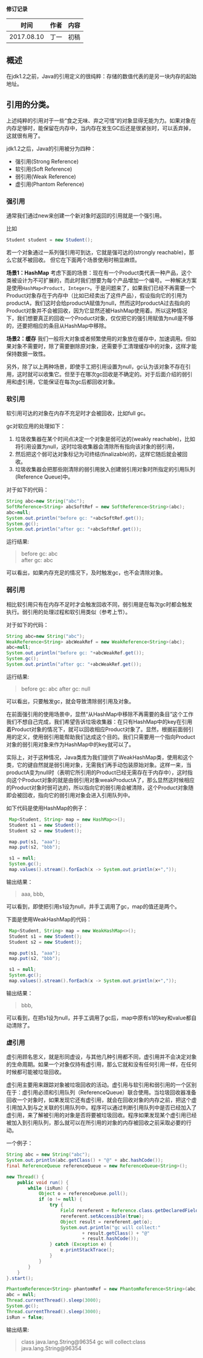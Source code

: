 **修订记录**

| 时间 | 作者 | 内容 |
|--------|--------|--------|
| 2017.08.10 | 丁一 | 初稿 |

## 概述
在jdk1.2之前，Java的引用定义的很纯粹：存储的数值代表的是另一块内存的起始地址。

## 引用的分类。
上述纯粹的引用对于一些“食之无味、弃之可惜”的对象显得无能为力。如果对象在内存足够时，能保留在内存中，当内存在发生GC后还是很紧张时，可以丢弃掉，这就很有用了。

jdk1.2之后，Java的引用被分为四种：

- 强引用(Strong Reference)
- 软引用(Soft Reference)
- 弱引用(Weak Reference)
- 虚引用(Phantom Reference)

### 强引用
通常我们通过new来创建一个新对象时返回的引用就是一个强引用。

比如

```java
Student student = new Student();
```
若一个对象通过一系列强引用可到达，它就是强可达的(strongly reachable)，那么它就不被回收。
但它在下面两个场景使用时稍显麻烦。

**场景1：HashMap**
考虑下面的场景：现在有一个Product类代表一种产品，这个类被设计为不可扩展的，而此时我们想要为每个产品增加一个编号。一种解决方案是使用`HashMap<Product, Integer>`。于是问题来了，如果我们已经不再需要一个Product对象存在于内存中（比如已经卖出了这件产品），假设指向它的引用为productA，我们这时会给productA赋值为null，然而这时productA过去指向的Product对象并不会被回收，因为它显然还被HashMap使用着。所以这种情况下，我们想要真正的回收一个Product对象，仅仅把它的强引用赋值为null是不够的，还要把相应的条目从HashMap中移除。

**场景2：缓存**
我们一般将大对象或者频繁使用的对象放在缓存中，加速调用。但如果对象不需要时，除了需要删除原对象，还需要手工清理缓存中的对象，这样才能保持数据一致性。

另外，除了以上两种场景，即使手工把引用设置为null，gc认为该对象不存在引用，这时就可以收集它。但至于在哪次gc回收是不确定的。对于后面介绍的弱引用和虚引用，它能保证在每次gc后都回收对象。

### 软引用
软引用可达的对象在内存不充足时才会被回收，比如full gc。

gc对软应用的处理如下：

1. 垃圾收集器在某个时间点决定一个对象是弱可达的(weakly reachable)，比如将引用设置为null，这时垃圾收集器会清除所有指向该对象的弱引用，
1. 然后把这个弱可达对象标记为可终结(finalizable)的，这样它随后就会被回收。
1. 垃圾收集器会把那些刚清除的弱引用放入创建弱引用对象时所指定的引用队列(Reference Queue)中。

对于如下的代码：

```java
String abc=new String("abc");       
SoftReference<String> abcSoftRef = new SoftReference<String>(abc);       
abc=null;       
System.out.println("before gc: "+abcSoftRef.get());       
System.gc();       
System.out.println("after gc: "+abcSoftRef.get());  
```
运行结果:    

> before gc: abc    
> after gc: abc  

可以看出，如果内存充足的情况下，及时触发gc，也不会清除对象。


### 弱引用
相比软引用只有在内存不足时才会触发回收不同，弱引用是在每次gc时都会触发执行。弱引用的处理过程和软引用类似（参考上节）。

对于如下的代码：

```java
String abc=new String("abc");
WeakReference<String> abcWeakRef = new WeakReference<String>(abc);
abc=null;
System.out.println("before gc: "+abcWeakRef.get());
System.gc();
System.out.println("after gc: "+abcWeakRef.get());
```
运行结果:

> before gc: abc
> after gc: null

可以看出，只要触发gc，就会导致清除弱引用及对象。

在前面强引用的使用场景中，显然“从HashMap中移除不再需要的条目”这个工作我们不想自己完成，我们希望告诉垃圾收集器：在只有HashMap中的key在引用着Product对象的情况下，就可以回收相应Product对象了。显然，根据前面弱引用的定义，使用弱引用能帮助我们达成这个目的。我们只需要用一个指向Product对象的弱引用对象来作为HashMap中的key就可以了。

实际上，对于这种情况，Java类库为我们提供了WeakHashMap类，使用和这个类，它的键自然就是弱引用对象，无需我们再手动包装原始对象。这样一来，当productA变为null时（表明它所引用的Product已经无需存在于内存中），这时指向这个Product对象的就是由弱引用对象weakProductA了，那么显然这时候相应的Product对象时弱可达的，所以指向它的弱引用会被清除，这个Product对象随即会被回收，指向它的弱引用对象会进入引用队列中。

如下代码是使用HashMap的例子：

```java
 Map<Student, String> map = new HashMap<>();
 Student s1 = new Student();
 Student s2 = new Student();

 map.put(s1, "aaa");
 map.put(s2, "bbb");

 s1 = null;
 System.gc();
 map.values().stream().forEach(x -> System.out.println(x+","));
```
输出结果：

> aaa,
> bbb,

可以看到，即使把引用s1设为null，并手工调用了gc，map的值还是两个。

下面是使用WeakHashMap的代码：

```java
 Map<Student, String> map = new WeakHashMap<>();
 Student s1 = new Student();
 Student s2 = new Student();

 map.put(s1, "aaa");
 map.put(s2, "bbb");

 s1 = null;
 System.gc();
 map.values().stream().forEach(x -> System.out.println(x+","));
```
输出结果：

> bbb,

可以看到，在把s1设为null，并手工调用了gc后，map中原有s1的key和value都自动清除了。

### 虚引用
虚引用顾名思义，就是形同虚设，与其他几种引用都不同，虚引用并不会决定对象的生命周期。如果一个对象仅持有虚引用，那么它就和没有任何引用一样，在任何时候都可能被垃圾回收。

虚引用主要用来跟踪对象被垃圾回收的活动。虚引用与软引用和弱引用的一个区别在于：虚引用必须和引用队列（ReferenceQueue）联合使用。当垃圾回收器准备回收一个对象时，如果发现它还有虚引用，就会在回收对象的内存之前，把这个虚引用加入到与之关联的引用队列中。程序可以通过判断引用队列中是否已经加入了虚引用，来了解被引用的对象是否将要被垃圾回收。程序如果发现某个虚引用已经被加入到引用队列，那么就可以在所引用的对象的内存被回收之前采取必要的行动。

一个例子：

```java
String abc = new String("abc");
System.out.println(abc.getClass() + "@" + abc.hashCode());
final ReferenceQueue referenceQueue = new ReferenceQueue<String>();

new Thread() {
    public void run() {
        while (isRun) {
            Object o = referenceQueue.poll();
            if (o != null) {
                try {
                    Field rereferent = Reference.class.getDeclaredField("referent");
                    rereferent.setAccessible(true);
                    Object result = rereferent.get(o);
                    System.out.println("gc will collect:"
                            + result.getClass() + "@"
                            + result.hashCode());
                } catch (Exception e) {
                    e.printStackTrace();
                }
            }
        }
    }
}.start();

PhantomReference<String> phantomRef = new PhantomReference<String>(abc, referenceQueue);
abc = null;
Thread.currentThread().sleep(3000);
System.gc();
Thread.currentThread().sleep(3000);
isRun = false;
```

输出结果:

> class java.lang.String@96354
> gc will collect:class java.lang.String@96354



